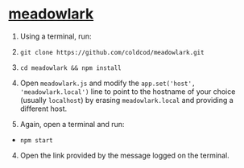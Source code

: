 # [meadowlark](https://meadowlark-cod.herokuapp.com/)

1. Using a terminal, run:

  1. `git clone https://github.com/coldcod/meadowlark.git`
  2. `cd meadowlark && npm install`

2. Open `meadowlark.js` and modify the `app.set('host', 'meadowlark.local')` line to point to the hostname of your choice (usually `localhost`) by erasing `meadowlark.local` and providing a different host.

3. Again, open a terminal and run:
  * `npm start`

4. Open the link provided by the message logged on the terminal.
